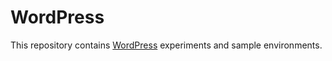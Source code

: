 # WordPress

This repository contains [WordPress] experiments and sample environments.

[WordPress]: https://www.wordpress.org/
